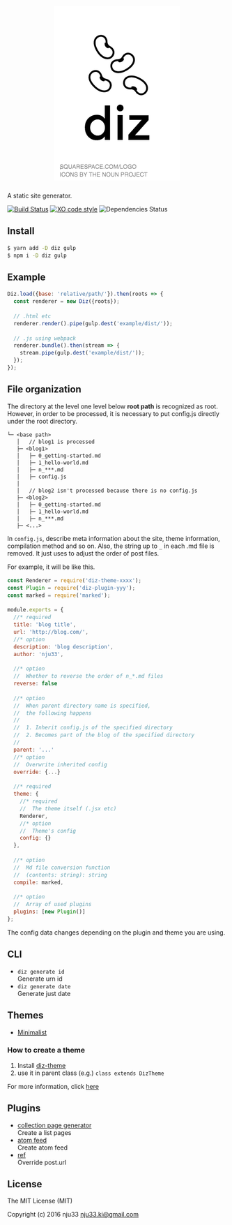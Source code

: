 <h1 align="center"><img src="https://github.com/nju33/diz/blob/master/media/logo.png?raw=true"></h1>

A static site generator.

[![Build Status](https://travis-ci.org/nju33/diz.svg?branch=master)](https://travis-ci.org/nju33/diz) [![XO code style](https://img.shields.io/badge/code_style-XO-5ed9c7.svg)](https://github.com/sindresorhus/xo) ![Dependencies Status](https://david-dm.org/nju33/diz.svg)

## Install

```bash
$ yarn add -D diz gulp
$ npm i -D diz gulp
```

## Example

```js
Diz.load({base: 'relative/path/'}).then(roots => {
  const renderer = new Diz({roots});

  // .html etc
  renderer.render().pipe(gulp.dest('example/dist/'));

  // .js using webpack
  renderer.bundle().then(stream => {
    stream.pipe(gulp.dest('example/dist/'));
  });
});
```

## File organization

The directory at the level one level below **root path** is recognized as root.
However, in order to be processed, it is necessary to put config.js directly under the root directory.

```
└─ <base path>
   │   // blog1 is processed
   ├─ <blog1>
   │   ├─ 0_getting-started.md
   │   ├─ 1_hello-world.md
   │   ├─ n_***.md
   │   ├─ config.js
   │
   │   // blog2 isn't processed because there is no config.js
   ├─ <blog2>
   │   ├─ 0_getting-started.md
   │   ├─ 1_hello-world.md
   │   ├─ n_***.md
   ├─ <...>
```

In `config.js`, describe meta information about the site, theme information, compilation method and so on. Also, the string up to `_` in each .md file is removed. It just uses to adjust the order of post files.

For example, it will be like this.

```js
const Renderer = require('diz-theme-xxxx');
const Plugin = require('diz-plugin-yyy');
const marked = require('marked');

module.exports = {
  //* required
  title: 'blog title',
  url: 'http://blog.com/',
  //* option
  description: 'blog description',
  author: 'nju33',

  //* option
  //  Whether to reverse the order of n_*.md files
  reverse: false

  //* option
  //  When parent directory name is specified,
  //  the following happens
  //
  //  1. Inherit config.js of the specified directory
  //  2. Becomes part of the blog of the specified directory
  //
  parent: '...'
  //* option
  //  Overwrite inherited config
  override: {...}

  //* required
  theme: {
    //* required
    //  The theme itself (.jsx etc)
    Renderer,
    //* option
    //  Theme's config
    config: {}
  },

  //* option
  //  Md file conversion function
  //  (contents: string): string
  compile: marked,

  //* option
  //  Array of used plugins
  plugins: [new Plugin()]
};
```

The config data changes depending on the plugin and theme you are using.

## CLI

- `diz generate id`
  <div>Generate urn id</div>
- `diz generate date`
  <div>Generate just date</div>

## Themes

- [Minimalist](https://github.com/nju33/diz-theme-minimalist)

### How to create a theme

1. Install [diz-theme](https://github.com/nju33/diz-theme)
2. use it in parent class (e.g.) `class extends DizTheme`

For more information, click [here](https://github.com/nju33/diz-theme#readme)

## Plugins

- [collection page generator](https://github.com/nju33/diz-plugin-collection-page-generator)
  <div>Create a list pages</div>
- [atom feed](https://github.com/nju33/diz-plugin-atom-feed)
  <div>Create atom feed</div>
- [ref](https://github.com/nju33/diz-plugin-ref)
  <div>Override post.url</div>

## License

The MIT License (MIT)

Copyright (c) 2016 nju33 <nju33.ki@gmail.com>
